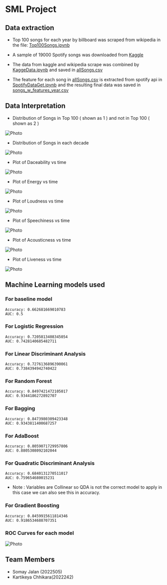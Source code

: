 # SML Project 
## Data extraction

- Top 100 songs for each year by billboard was scraped from wikipedia in the file: [Top100Songs.ipynb](dataWork/Top100Songs.ipynb)

- A sample of 19000 Spotify songs was downloaded from [Kaggle](https://www.kaggle.com/edalrami/19000-spotify-songs)

- The data from kaggle and wikipedia scrape was combined by [KaggeData.ipynb](dataWork/KaggeData.ipynb) and saved in [allSongs.csv](Data/allSongs.csv)

- The feature for each song in [allSongs.csv](Data/allSongs.csv) is extracted from spotify api in [SpotifyDataGet.ipynb](dataWork/SpotifyDataGet.ipynb) and the resulting final data was saved in [songs_w_features_year.csv](Data/songs_w_features_year.csv)

## Data Interpretation

- Distribution of Songs in Top 100 ( shown as 1 ) and not in Top 100 ( shown as 2 )

 ![Photo](images/data-distribution.png)

- Distribution of Songs in each decade

 ![Photo](images/fig-vs-decade.png)

- Plot of Daceability vs time

 ![Photo](images/dance-vs-time.png)

- Plot of Energy vs time

 ![Photo](images/energy-vs-time.png)

- Plot of Loudness vs time

 ![Photo](images/loud-vs-time.png)

- Plot of Speechiness vs time

 ![Photo](images/speech-vs-time.png)

- Plot of Acousticness vs time

 ![Photo](images/acoustic-vs-time.png)

- Plot of Liveness vs time

 ![Photo](images/live-vs-time.png)

## Machine Learning models used

### For baseline model
```
Accuracy: 0.662681669010783
AUC: 0.5
```

### For Logistic Regression
```
Accuracy: 0.7205813408345054
AUC: 0.7428140685482711
```

### For Linear Discriminant Analysis
```
Accuracy: 0.7276136896390061
AUC: 0.7384394942740422
```

### For Random Forest
```
Accuracy: 0.8497421472105017
AUC: 0.9344186272892707
```

### For Bagging
```
Accuracy: 0.8473980309423348
AUC: 0.9343811400687257
```

### For AdaBoost
```
Accuracy: 0.8059071729957806
AUC: 0.8805308092102044
```

### For Quadratic Discriminant Analysis
```
Accuracy: 0.6840131270511017
AUC: 0.759654680015231
```
- Note : Variables are Collinear so QDA is not the correct model to apply in this case we can also see this in accuracy.

### For Gradient Boosting
```
Accuracy: 0.8459915611814346
AUC: 0.9186534688707351
```

### ROC Curves for each model

![Photo](images/ROC.png)

## Team Members
- Somay Jalan (2022505)
- Kartikeya Chhikara(2022242)